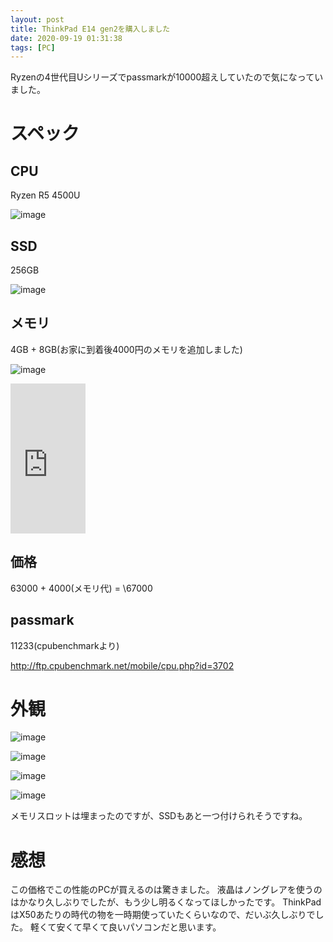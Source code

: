 ```yaml
---
layout: post
title: ThinkPad E14 gen2を購入しました
date: 2020-09-19 01:31:38
tags: [PC]
---
```


Ryzenの4世代目Uシリーズでpassmarkが10000超えしていたので気になっていました。

# スペック

## CPU

Ryzen R5 4500U

![image](https://user-images.githubusercontent.com/20591351/93623178-42cbcb80-fa19-11ea-927d-b9dad18880d9.png)

## SSD

256GB

![image](https://user-images.githubusercontent.com/20591351/93622980-f8e2e580-fa18-11ea-9bdc-0b83e73c836e.png)

## メモリ

4GB + 8GB(お家に到着後4000円のメモリを追加しました)

![image](https://user-images.githubusercontent.com/20591351/93623315-8292b300-fa19-11ea-9d34-fd0a80274a98.png)

<iframe style="width:120px;height:240px;" marginwidth="0" marginheight="0" scrolling="no" frameborder="0" src="https://rcm-fe.amazon-adsystem.com/e/cm?ref=tf_til&t=noma3629-22&m=amazon&o=9&p=8&l=as1&IS1=1&detail=1&asins=B087WTPD58&linkId=d25399cf8bb13f0b56c702eba860542b&bc1=FFFFFF&lt1=_top&fc1=333333&lc1=0066C0&bg1=FFFFFF&f=ifr">
</iframe>

## 価格

63000 + 4000(メモリ代) = \67000

## passmark

11233(cpubenchmarkより)

http://ftp.cpubenchmark.net/mobile/cpu.php?id=3702

# 外観

![image](https://user-images.githubusercontent.com/20591351/93624507-6bed5b80-fa1b-11ea-9899-1ddc741a64b0.png)

![image](https://user-images.githubusercontent.com/20591351/93624528-7576c380-fa1b-11ea-9cf8-3877e091ea10.png)

![image](https://user-images.githubusercontent.com/20591351/93624553-81fb1c00-fa1b-11ea-9785-83b236510bb5.png)

![image](https://user-images.githubusercontent.com/20591351/93624596-9212fb80-fa1b-11ea-81aa-55a33898e580.png)

メモリスロットは埋まったのですが、SSDもあと一つ付けられそうですね。

# 感想

この価格でこの性能のPCが買えるのは驚きました。
液晶はノングレアを使うのはかなり久しぶりでしたが、もう少し明るくなってほしかったです。
ThinkPadはX50あたりの時代の物を一時期使っていたくらいなので、だいぶ久しぶりでした。
軽くて安くて早くて良いパソコンだと思います。

